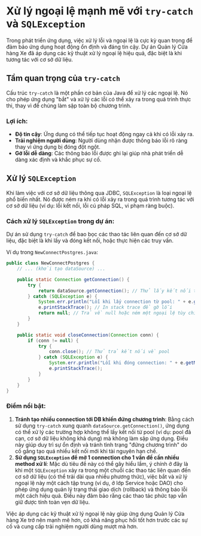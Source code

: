 # Xử lý ngoại lệ mạnh mẽ với `try-catch` và `SQLException`

Trong phát triển ứng dụng, việc xử lý lỗi và ngoại lệ là cực kỳ quan trọng để đảm bảo ứng dụng hoạt động ổn định và đáng tin cậy. Dự án Quản lý Cửa hàng Xe đã áp dụng các kỹ thuật xử lý ngoại lệ hiệu quả, đặc biệt là khi tương tác với cơ sở dữ liệu.

## Tầm quan trọng của `try-catch`

Cấu trúc `try-catch` là một phần cơ bản của Java để xử lý các ngoại lệ. Nó cho phép ứng dụng "bắt" và xử lý các lỗi có thể xảy ra trong quá trình thực thi, thay vì để chúng làm sập toàn bộ chương trình.

### Lợi ích:

*   **Độ tin cậy**: Ứng dụng có thể tiếp tục hoạt động ngay cả khi có lỗi xảy ra.
*   **Trải nghiệm người dùng**: Người dùng nhận được thông báo lỗi rõ ràng thay vì ứng dụng bị đóng đột ngột.
*   **Gỡ lỗi dễ dàng**: Các thông báo lỗi được ghi lại giúp nhà phát triển dễ dàng xác định và khắc phục sự cố.

## Xử lý `SQLException`

Khi làm việc với cơ sở dữ liệu thông qua JDBC, `SQLException` là loại ngoại lệ phổ biến nhất. Nó được ném ra khi có lỗi xảy ra trong quá trình tương tác với cơ sở dữ liệu (ví dụ: lỗi kết nối, lỗi cú pháp SQL, vi phạm ràng buộc).

### Cách xử lý `SQLException` trong dự án:

Dự án sử dụng `try-catch` để bao bọc các thao tác liên quan đến cơ sở dữ liệu, đặc biệt là khi lấy và đóng kết nối, hoặc thực hiện các truy vấn.

Ví dụ trong `NewConnectPostgres.java`:

```java
public class NewConnectPostgres {
    // ... (khởi tạo dataSource) ...

    public static Connection getConnection() {
        try {
            return dataSource.getConnection(); // Thử lấy kết nối từ pool
        } catch (SQLException e) {
            System.err.println("Lỗi khi lấy connection từ pool: " + e.getMessage());
            e.printStackTrace(); // In stack trace để gỡ lỗi
            return null; // Trả về null hoặc ném một ngoại lệ tùy chỉnh
        }
    }

    public static void closeConnection(Connection conn) {
        if (conn != null) {
            try {
                conn.close(); // Thử trả kết nối về pool
            } catch (SQLException e) {
                System.err.println("Lỗi khi đóng connection: " + e.getMessage());
                e.printStackTrace();
            }
        }
    }
}
```

### Điểm nổi bật:

1.  **Tránh tạo nhiều connection tới DB khiến đứng chương trình**: Bằng cách sử dụng `try-catch` xung quanh `dataSource.getConnection()`, ứng dụng có thể xử lý các trường hợp không thể lấy kết nối từ pool (ví dụ: pool đã cạn, cơ sở dữ liệu không khả dụng) mà không làm sập ứng dụng. Điều này giúp duy trì sự ổn định và tránh tình trạng "đứng chương trình" do cố gắng tạo quá nhiều kết nối mới khi tài nguyên hạn chế.
2.  **Sử dụng `SQLException` để mở 1 connection cho 1 vấn đề cần nhiều method xử lí**: Mặc dù tiêu đề này có thể gây hiểu lầm, ý chính ở đây là khi một `SQLException` xảy ra trong một chuỗi các thao tác liên quan đến cơ sở dữ liệu (có thể trải dài qua nhiều phương thức), việc bắt và xử lý ngoại lệ này một cách tập trung (ví dụ, ở lớp Service hoặc DAO) cho phép ứng dụng quản lý trạng thái giao dịch (rollback) và thông báo lỗi một cách hiệu quả. Điều này đảm bảo rằng các thao tác phức tạp vẫn giữ được tính toàn vẹn dữ liệu.

Việc áp dụng các kỹ thuật xử lý ngoại lệ này giúp ứng dụng Quản lý Cửa hàng Xe trở nên mạnh mẽ hơn, có khả năng phục hồi tốt hơn trước các sự cố và cung cấp trải nghiệm người dùng mượt mà hơn.
